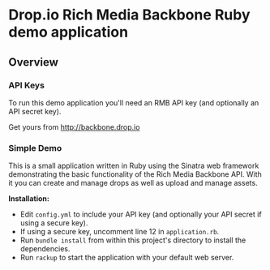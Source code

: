 # Drop.io Rich Media Backbone Ruby demo application

## Overview

### API Keys

To run this demo application you'll need an RMB API key (and optionally an API secret key). 

Get yours from <http://backbone.drop.io>

### Simple Demo

This is a small application written in Ruby using the Sinatra web framework demonstrating the basic functionality of the Rich Media Backbone API. With it you can create and manage drops as well as upload and manage assets.

**Installation:**

* Edit `config.yml` to include your API key (and optionally your API secret if using a secure key).
* If using a secure key, uncomment line 12 in `application.rb`.
* Run `bundle install` from within this project's directory to install the dependencies.
* Run `rackup` to start the application with your default web server.